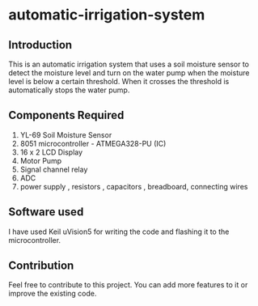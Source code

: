 # automatic-irrigation-system

## Introduction

This is an automatic irrigation system that uses a soil moisture sensor to detect the moisture level and turn on the water pump when the moisture level is below a certain threshold. When it crosses the threshold is automatically stops the water pump.

## Components Required

1. YL-69 Soil Moisture Sensor
2. 8051 microcontroller - ATMEGA328-PU (IC)
3. 16 x 2 LCD Display
4. Motor Pump
5. Signal channel relay
6. ADC
7. power supply , resistors , capacitors , breadboard, connecting wires

## Software used

I have used Keil uVision5 for writing the code and flashing it to the microcontroller.

## Contribution

Feel free to contribute to this project. You can add more features to it or improve the existing code.

